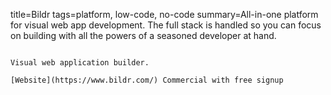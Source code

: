 title=Bildr
tags=platform, low-code, no-code
summary=All-in-one platform for visual web app development. The full stack is handled so you can focus on building with all the powers of a seasoned developer at hand.
~~~~~~

Visual web application builder.

[Website](https://www.bildr.com/) Commercial with free signup

